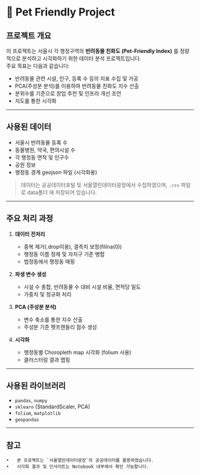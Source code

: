 # 🐾 Pet Friendly Project

## 프로젝트 개요

이 프로젝트는 서울시 각 행정구역의 **반려동물 친화도 (Pet-Friendly Index)** 를 정량적으로 분석하고 시각화하기 위한 데이터 분석 프로젝트입니다.  
주요 목표는 다음과 같습니다:

- 반려동물 관련 시설, 인구, 등록 수 등의 지표 수집 및 가공
- PCA(주성분 분석)를 이용하여 반려동물 친화도 지수 산출
- 분위수를 기준으로 창업 추천 및 인프라 개선 조언
- 지도를 통한 시각화

---

## 사용된 데이터

- 서울시 반려동물 등록 수
- 동물병원, 약국, 편의시설 수
- 각 행정동 면적 및 인구수
- 공원 정보
- 행정동 경계 geojson 파일 (시각화용)

> 데이터는 공공데이터포털 및 서울열린데이터광장에서 수집하였으며, `.csv` 파일로 data폴더 에 저장되어 있습니다.

---

## 주요 처리 과정

1. **데이터 전처리**
   - 중복 제거(.drop이용), 결측치 보정(fillna(0))
   - 행정동 이름 정제 및 자치구 기준 병합
   - 법정동에서 행정동 매핑

2. **파생 변수 생성**
   - 시설 수 총합, 반려동물 수 대비 시설 비율, 면적당 밀도
   - 가중치 및 정규화 처리

3. **PCA (주성분 분석)**
   - 변수 축소를 통한 지수 산출
   - 주성분 기준 펫프렌들리 점수 생성

4. **시각화**
   - 행정동별 Choropleth map 시각화 (folium 사용)
   - 클러스터링 결과 맵핑

---

## 사용된 라이브러리

- `pandas`, `numpy`
- `sklearn` (StandardScaler, PCA)
- `folium`, `matplotlib`
- `geopandas`

---

## 참고
	•	본 프로젝트는 `서울열린데이터광장`의 공공데이터를 활용하였습니다.
	•	시각화 결과 및 인사이트는 Notebook 내부에서 확인 가능합니다.

